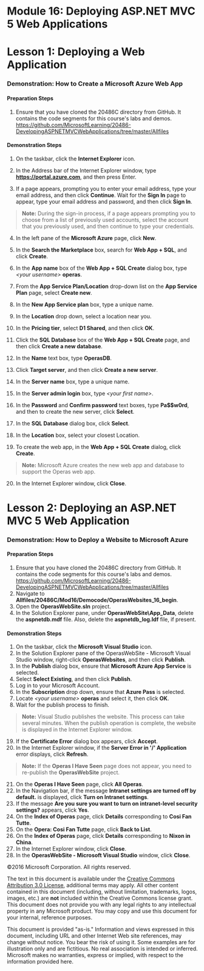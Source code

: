 # Module 16: Deploying ASP.NET MVC 5 Web Applications

# Lesson 1: Deploying a Web Application

### Demonstration: How to Create a Microsoft Azure Web App

#### Preparation Steps

1. Ensure that you have cloned the 20486C directory from GitHub. It contains the code segments for this course's labs and demos. https://github.com/MicrosoftLearning/20486-DevelopingASPNETMVCWebApplications/tree/master/Allfiles

#### Demonstration Steps

1. On the taskbar, click the **Internet Explorer** icon.

2. In the Address bar of the Internet Explorer window, type **https://portal.azure.com**, and then press Enter.
3. If a page appears, prompting you to enter your email address, type your email address, and then click **Continue**. Wait for the **Sign In** page to appear, type your email address and password, and then click **Sign In**.

  >**Note:** During the sign-in process, if a page appears prompting you to choose from a list of previously used accounts, select the account that you previously used, and then continue to type your credentials.


4. In the left pane of the **Microsoft Azure** page, click **New**.
5. In the **Search the Marketplace** box, search for **Web App + SQL**, and click **Create**.
6. In the **App name** box of the **Web App + SQL Create** dialog box, type _&lt;your username&gt;_ **operas**.

7. From the **App Service Plan/Location** drop-down list on the **App Service Plan** page, select **Create new**.
8. In the **New App Service plan** box, type a unique name.
9. In the **Location** drop down, select a location near you.
10. In the **Pricing tier**, select **D1 Shared**, and then click **OK**.

11. Click the **SQL Database** box of the **Web App + SQL Create** page, and then click **Create a new database**.
12. In the **Name** text box, type **OperasDB**.
13. Click **Target server**, and then click **Create a new server**.
14. In the **Server name** box, type a unique name.
15. In the **Server admin login** box, type _&lt;your first name&gt;_.
16. In the **Password** and **Confirm password** text boxes, type **Pa$$w0rd**, and then to create the new server, click **Select**.
17. In the **SQL Database** dialog box, click **Select**.
18. In the **Location** box, select your closest Location.
19. To create the web app, in the **Web App + SQL Create** dialog, click **Create**.

  >**Note:** Microsoft Azure creates the new web app and database to support the Operas web app.

20. In the Internet Explorer window, click **Close**.

# Lesson 2: Deploying an ASP.NET MVC 5 Web Application

### Demonstration: How to Deploy a Website to Microsoft Azure

#### Preparation Steps

1. Ensure that you have cloned the 20486C directory from GitHub. It contains the code segments for this course's labs and demos. https://github.com/MicrosoftLearning/20486-DevelopingASPNETMVCWebApplications/tree/master/Allfiles 
2. Navigate to **Allfiles/20486C/Mod16/Democode/OperasWebsites_16_begin**.
3. Open the **OperasWebSite.sln** project.
4. In the Solution Explorer pane, under **OperasWebSite\App\_Data**, delete the **aspnetdb.mdf** file. Also, delete the **aspnetdb\_log.ldf** file, if present.

#### Demonstration Steps

1. On the taskbar, click the **Microsoft Visual Studio** icon.
2. In the Solution Explorer pane of the OperasWebSite - Microsoft Visual Studio window, right-click **OperasWebsites**, and then click **Publish**.
3. In the **Publish** dialog box, ensure that **Microsoft Azure App Service** is selected.
4. Select **Select Existing**, and then click **Publish**.
5. Log in to your Microsoft Account.
6. In the **Subscription** drop down, ensure that **Azure Pass** is selected.
7. Locate  _&lt;your username&gt;_ **operas** and select it, then click **OK**.
8. Wait for the publish process to finish.

  >**Note:** Visual Studio publishes the website. This process can take several minutes. When the publish operation is complete, the website is displayed in the Internet Explorer window.

19. If the **Certificate Error** dialog box appears, click **Accept**.
20. In the Internet Explorer window, if the **Server Error in &#39;/&#39; Application** error displays, click **Refresh**.

  >**Note:** If the **Operas I Have Seen** page does not appear, you need to re-publish the **OperasWebSite** project.

21. On the **Operas I Have Seen** page, click **All Operas**.
22. In the Navigation bar, if the message **Intranet settings are turned off by default.** is displayed, click **Turn on Intranet settings**.
23. If the message **Are you sure you want to turn on intranet-level security settings?** appears, click **Yes**.
24. On the **Index of Operas** page, click **Details** corresponding to **Cosi Fan Tutte**.
25. On the **Opera: Cosi Fan Tutte** page, click **Back to List**.
26. On the **Index of Operas** page, click **Details** corresponding to **Nixon in China**.
27. In the Internet Explorer window, click **Close**.
28. In the **OperasWebSite - Microsoft Visual Studio** window, click **Close**.

©2016 Microsoft Corporation. All rights reserved.

The text in this document is available under the  [Creative Commons Attribution 3.0 License](https://creativecommons.org/licenses/by/3.0/legalcode), additional terms may apply. All other content contained in this document (including, without limitation, trademarks, logos, images, etc.) are  **not**  included within the Creative Commons license grant. This document does not provide you with any legal rights to any intellectual property in any Microsoft product. You may copy and use this document for your internal, reference purposes.

This document is provided &quot;as-is.&quot; Information and views expressed in this document, including URL and other Internet Web site references, may change without notice. You bear the risk of using it. Some examples are for illustration only and are fictitious. No real association is intended or inferred. Microsoft makes no warranties, express or implied, with respect to the information provided here. 
